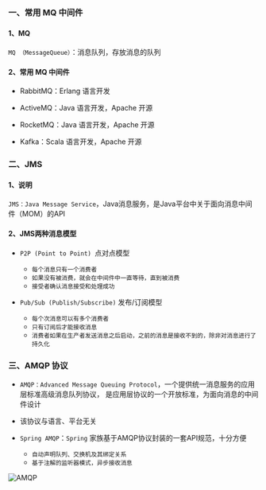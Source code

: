 ### 一、常用 MQ 中间件 
####  1、MQ
 `MQ （MessageQueue）`：消息队列，存放消息的队列
 
####  2、常用 MQ 中间件 
* RabbitMQ：Erlang 语言开发

* ActiveMQ：Java 语言开发，Apache 开源

* RocketMQ：Java 语言开发，Apache 开源

* Kafka：Scala 语言开发，Apache 开源


### 二、JMS
####  1、说明 
`JMS：Java Message Service`，Java消息服务，是Java平台中关于面向消息中间件（MOM）的API

####  2、JMS两种消息模型
*  `P2P (Point to Point) `点对点模型
   * `每个消息只有一个消费者`
   * `如果没有被消费，就会在中间件中一直等待，直到被消费`
   * `接受者确认消息接受和处理成功`
   
*  `Pub/Sub (Publish/Subscribe)` 发布/订阅模型
   * `每个次消息可以有多个消费者`
   * `只有订阅后才能接收消息`
   * `消费者如果在生产者发送消息之后启动，之前的消息是接收不到的，除非对消息进行了持久化`


### 三、AMQP 协议
* `AMQP：Advanced Message Queuing Protocol`，一个提供统一消息服务的应用层标准高级消息队列协议，
是应用层协议的一个开放标准，为面向消息的中间件设计

* 该协议与语言、平台无关

* `Spring AMQP`：`Spring` 家族基于AMQP协议封装的一套API规范，十分方便
  * `自动声明队列、交换机及其绑定关系`
  * `基于注解的监听器模式，异步接收消息`

![AMQP](https://fgq233.github.io/imgs/other/amqp.png) 
